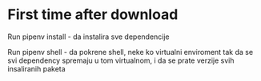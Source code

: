 # First time after download

Run pipenv install - da instalira sve dependencije

Run pipenv shell - da pokrene shell, neke ko virtualni enviroment tak da se svi dependency spremaju u tom virtualnom, i da se prate verzije svih insaliranih paketa